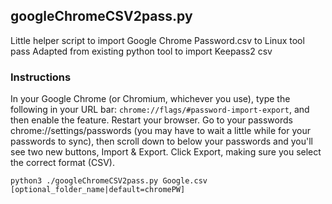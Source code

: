## googleChromeCSV2pass.py

Little helper script to import Google Chrome Password.csv to Linux tool pass
Adapted from existing python tool to import Keepass2 csv

### Instructions
In your Google Chrome (or Chromium, whichever you use), type the following in your URL bar: 
`chrome://flags/#password-import-export`, and then enable the feature.
Restart your browser.
Go to your passwords chrome://settings/passwords (you may have to wait a little while for your passwords to sync), then scroll down to below your passwords and you'll see two new buttons, Import & Export.
Click Export, making sure you select the correct format (CSV).

`python3 ./googleChromeCSV2pass.py Google.csv [optional_folder_name|default=chromePW]`